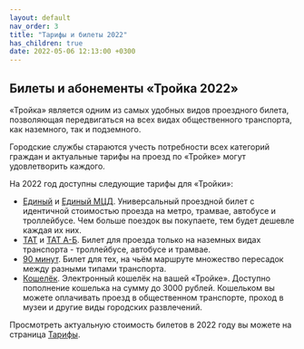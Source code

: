 ```yaml
---
layout: default
nav_order: 3
title: "Тарифы и билеты 2022"
has_children: true
date: 2022-05-06 12:13:00 +0300
---
```


## Билеты и абонементы «Тройка 2022»

«Тройка» является одним из самых удобных видов проездного билета, позволяющая
передвигаться на всех видах общественного транспорта, как наземного, так и подземного.

Городские службы стараются учесть потребности всех категорий граждан и актуальные тарифы
на проезд по «Тройке» могут удовлетворить каждого.

На 2022 год доступны следующие тарифы для «Тройки»:

- [Единый](/troika/tickets/single/) и [Единый МЦД](/troika/tickets/single/). Универсальный проездной билет с идентичной стоимостью проезда на метро, трамвае, автобусе и троллейбусе. Чем больше поездок вы покупаете, тем будет дешевле каждая их них.
- [ТАТ](/troika/tickets/tat/) и [ТАТ А-Б](/troika/tickets/tat-ab/). Билет для проезда только на наземных видах транспорта - троллейбусе, автобусе и трамвае.
- [90 минут](/troika/tickets/90minutes/). Билет для тех, на чьём маршруте множество пересадок между разными типами транспорта.
- [Кошелёк](/troika/tickets/purse/). Электронный кошелёк на вашей «Тройке». Доступно пополнение кошелька на сумму до 3000 рублей. Кошельком вы можете оплачивать проезд в общественном транспорте, проход в музеи и другие виды городских развлечений.

Просмотреть актуальную стоимость билетов в 2022 году вы можете на страница [Тарифы](https://supertroika.ru/tariffs).
